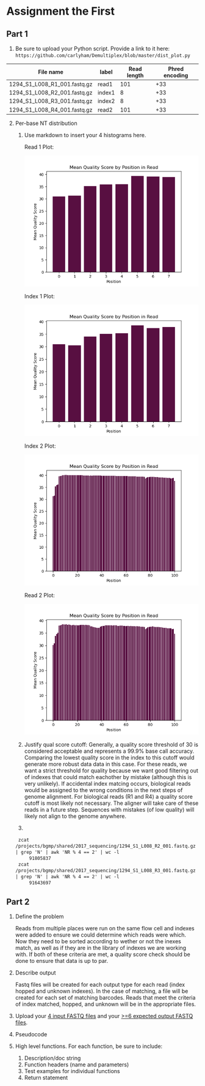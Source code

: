 # Assignment the First

## Part 1
1. Be sure to upload your Python script. Provide a link to it here: ```https://github.com/carlyham/Demultiplex/blob/master/dist_plot.py```

| File name | label | Read length | Phred encoding |
|---|---|---|---|
| 1294_S1_L008_R1_001.fastq.gz | read1 | 101 | +33 |
| 1294_S1_L008_R2_001.fastq.gz | index1 | 8 | +33 |
| 1294_S1_L008_R3_001.fastq.gz | index2 | 8 | +33 |
| 1294_S1_L008_R4_001.fastq.gz | read2 | 101 | +33 |

2. Per-base NT distribution
    1. Use markdown to insert your 4 histograms here.

       Read 1 Plot:
       
       ![](https://github.com/carlyham/Demultiplex/blob/master/Assignment-the-first/plots/R2_dist_plot.png)

       Index 1 Plot:
       
       ![](https://github.com/carlyham/Demultiplex/blob/master/Assignment-the-first/plots/R3_dist_plot.png)

       Index 2 Plot:
       
       ![](https://github.com/carlyham/Demultiplex/blob/master/Assignment-the-first/plots/R1_dist_plot.png)

       Read 2 Plot:
       
       ![](https://github.com/carlyham/Demultiplex/blob/master/Assignment-the-first/plots/R4_dist_plot.png)

    3. Justify qual score cutoff:
       Generally, a quality score threshold of 30 is considered acceptable and represents a 99.9% base call accuracy. Comparing the lowest quality score in the index to this cutoff would generate more robust data data in this case. For these reads, we want a strict threshold for quality because we want good filtering out of indexes that could match eachother by mistake (although this is very unlikely). If accidental index matcing occurs, biological reads would be assigned to the wrong conditions in the next steps of genome alignment.
    For biological reads (R1 and R4) a quality score cutoff is most likely not necessary. The aligner will take care of these reads in a future step. Sequences with mistakes (of low quality) will likely not align to the genome anywhere.

    5. 

        zcat /projects/bgmp/shared/2017_sequencing/1294_S1_L008_R2_001.fastq.gz | grep 'N' | awk 'NR % 4 == 2' | wc -l 
            91805837
        zcat /projects/bgmp/shared/2017_sequencing/1294_S1_L008_R3_001.fastq.gz | grep 'N' | awk 'NR % 4 == 2' | wc -l 
            91643697

## Part 2
1. Define the problem
    
   Reads from multiple places were run on the same flow cell and indexes were added to ensure we could determine which reads were which. Now they need to be sorted according to wether or not the inexes match, as well as if they are in the library of indexes we are working with. If both of these criteria are met, a quality score check should be done to ensure that data is up to par.
   
3. Describe output

   Fastq files will be created for each output type for each read (index hopped and unknown indexes). In the case of matching, a file will be created for each set of matching barcodes. Reads that meet the criteria of index matched, hopped, and unknown will be in the appropriate files.
   
5. Upload your [4 input FASTQ files](../TEST-input_FASTQ) and your [>=6 expected output FASTQ files](../TEST-output_FASTQ).
6. Pseudocode
7. High level functions. For each function, be sure to include:
    1. Description/doc string
    2. Function headers (name and parameters)
    3. Test examples for individual functions
    4. Return statement
